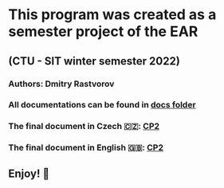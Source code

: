 # This program was created as a semester project of the EAR

## (CTU - SIT winter semester 2022)

### Authors: Dmitry Rastvorov

### All documentations can be found in [docs folder](https://github.com/UnknownPug/Meeting-Room-Reservation/tree/main/docs)

### The final document in Czech 🇨🇿: [CP2](https://github.com/UnknownPug/Meeting-Room-Reservation/blob/main/docs/CP2.docx)
### The final document in English 🇬🇧: [CP2](https://github.com/UnknownPug/Meeting-Room-Reservation/blob/main/docs/CP2-en.docx)

## Enjoy! 🤠
